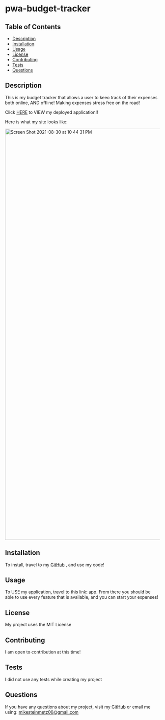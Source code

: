 # pwa-budget-tracker

## Table of Contents

- [Description](#description)
- [Installation](#installation)
- [Usage](#usage)
- [License](#license)
- [Contributing](#contributing)
- [Tests](#tests)
- [Questions](#questions)

## Description
This is my budget tracker that allows a user to keeo track of their expenses both online, AND offline! Making expenses stress free on the road!

Click [HERE](https://boiling-citadel-67085.herokuapp.com/) to VIEW my deployed application!!

Here is what my site looks like:

<img width="1334" alt="Screen Shot 2021-08-30 at 10 44 31 PM" src="https://user-images.githubusercontent.com/77464741/131438469-6f900f84-8998-4021-a18b-750789a604ca.png">


## Installation
To install, travel to my [GitHub](https://github.com/mgsteinmetz) , and use my code! 

## Usage 
To USE my application, travel to this link: [app](https://boiling-citadel-67085.herokuapp.com/). From there you should be able to use every feature that is available, and you can start your expenses!

## License
My project uses the MIT License

## Contributing
I am open to contribution at this time!

## Tests
I did not use any tests while creating my project

## Questions
If you have any questions about my project, visit my [GitHub](https://github.com/mgsteinmetz) 
or email me using: mikesteinmetz00@gmail.com
